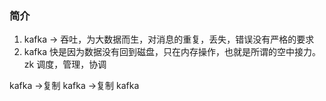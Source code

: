 ### 简介
1. kafka -> 吞吐，为大数据而生，对消息的重复，丢失，错误没有严格的要求
2. kafka 快是因为数据没有回到磁盘，只在内存操作，也就是所谓的空中接力。
                zk 调度，管理，协调

kafka  ->复制  kafka  ->复制  kafka